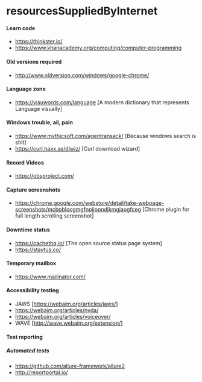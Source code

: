 # resourcesSuppliedByInternet

#### Learn code
- https://thinkster.io/
- https://www.khanacademy.org/computing/computer-programming

#### Old versions required
- http://www.oldversion.com/windows/google-chrome/

#### Language zone
- https://visuwords.com/language [A modern dictionary that represents Language visually]

#### Windows trouble, ail, pain
- https://www.mythicsoft.com/agentransack/ [Because windows search is shit]
- https://curl.haxx.se/dlwiz/ [Curl download wizard]

#### Record Videos
- https://obsproject.com/

#### Capture screenshots
- https://chrome.google.com/webstore/detail/take-webpage-screenshots/mcbpblocgmgfnpjjppndjkmgjaogfceg [Chrome plugin for full length scrolling screenshot]

#### Downtime status 
- https://cachethq.io/ [The open source status page system]
- https://staytus.co/

#### Temporary mailbox
- https://www.mailinator.com/

#### Accessibility testing
- JAWS [https://webaim.org/articles/jaws/]
- https://webaim.org/articles/nvda/
- https://webaim.org/articles/voiceover/
- WAVE [http://wave.webaim.org/extension/]

#### Test reporting
##### Automated tests
- https://github.com/allure-framework/allure2
- http://reportportal.io/
